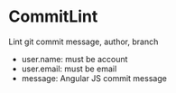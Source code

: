 # CommitLint

Lint git commit message, author, branch

- user.name: must be account
- user.email: must be email
- message: Angular JS commit message
